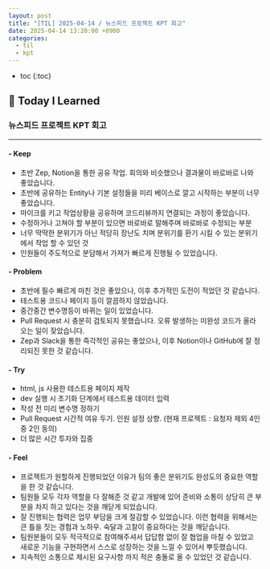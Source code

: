 ```yaml
---
layout: post
title: "[TIL] 2025-04-14 / 뉴스피드 프로젝트 KPT 회고"
date: 2025-04-14 13:20:00 +0900
categories: 
  - til
  - kpt
---
```


* toc
{:toc}

## 📖 Today I Learned
### 뉴스피드 프로젝트 KPT 회고

<!-- <h4> 📃 </h4> -->

---

#### - Keep
- 초반 Zep, Notion을 통한 공유 작업. 회의와 비슷했으나 결과물이 바로바로 나와 좋았습니다.
- 초반에 공유하는 Entity나 기본 설정들을 미리 베이스로 깔고 시작하는 부분이 너무 좋았습니다.
- 마이크를 키고 작업상황을 공유하며 코드리뷰까지 연결되는 과정이 좋았습니다.
- 수정하거나 고쳐야 할 부분이 있으면 바로바로 말해주며 바로바로 수정되는 부분
- 너무 딱딱한 분위기가 아닌 적당히 장난도 치며 분위기를 환기 시킬 수 있는 분위기에서 작업 할 수 있던 것
- 인원들이 주도적으로 분담해서 가져가 빠르게 진행될 수 있었습니다.

#### - Problem
- 초반에 필수 빠르게 마친 것은 좋았으나, 이후 추가적인 도전이 적었던 것 같습니다.
- 테스트용 코드나 페이지 등이 깔끔하지 않았습니다.
- 중간중간 변수명등이 바뀌는 일이 있었습니다.
- Pull Request 시 충분히 검토되지 못했습니다. 오류 발생하는 미완성 코드가 올라오는 일이 잦았습니다.
- Zep과 Slack을 통한 즉각적인 공유는 좋았으나, 이후 Notion이나 GitHub에 잘 정리되진 못한 것 같습니다.

#### - Try
- html, js 사용한 테스트용 페이지 제작
- dev 실행 시 초기화 단계에서 테스트용 데이터 입력
- 작성 전 미리 변수명 정하기
- Pull Request 시간적 여유 두기. 인원 설정 상향. (현재 프로젝트 : 요청자 제외 4인 중 2인 동의)
- 더 많은 시간 투자와 집중

#### - Feel
- 프로젝트가 원할하게 진행되었던 이유가 팀의 좋은 분위기도 완성도의 중요한 역할을 한 것 같습니다.
- 팀원들 모두 각자 역할을 다 잘해준 것 같고 개발에 있어 준비와 소통이 상당히 큰 부분을 차지 하고 있다는 것을 깨닫게 되었습니다.
- 잘 진행되는 협력은 업무 부담을 크게 절감할 수 있었습니다. 이런 협력을 위해서는 큰 틀을 짓는 경험과 노하우. 숙달과 고찰이 중요하다는 것을 깨닫습니다.
- 팀원분들이 모두 적극적으로 참여해주셔서 답답함 없이 잘 협업을 마칠 수 있었고 새로운 기능을 구현하면서 스스로 성장하는 것을 느낄 수 있어서 뿌듯했습니다.
- 지속적인 소통으로 제시된 요구사항 까지 적은 충돌로 올 수 있었던 것 같습니다.


<!-- --- -->

<!-- <h2> 💬 </h2> -->

<!-- <h4>  </h4> -->
